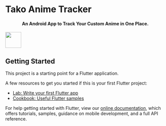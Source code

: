 # Tako Anime Tracker

<p><h4 align="center">An Android App to Track Your Custom Anime in One Place.</h4> <img src="https://i.kym-cdn.com/photos/images/newsfeed/000/863/021/182.png" width="50"></p>

## Getting Started

This project is a starting point for a Flutter application.

A few resources to get you started if this is your first Flutter project:

- [Lab: Write your first Flutter app](https://flutter.dev/docs/get-started/codelab)
- [Cookbook: Useful Flutter samples](https://flutter.dev/docs/cookbook)

For help getting started with Flutter, view our
[online documentation](https://flutter.dev/docs), which offers tutorials,
samples, guidance on mobile development, and a full API reference.
